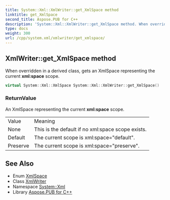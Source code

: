 ```yaml
---
title: System::Xml::XmlWriter::get_XmlSpace method
linktitle: get_XmlSpace
second_title: Aspose.PUB for C++
description: 'System::Xml::XmlWriter::get_XmlSpace method. When overridden in a derived class, gets an XmlSpace representing the current xml:space scope in C++.'
type: docs
weight: 300
url: /cpp/system.xml/xmlwriter/get_xmlspace/
---
```

## XmlWriter::get_XmlSpace method


When overridden in a derived class, gets an XmlSpace representing the current **xml:space** scope.

```cpp
virtual System::Xml::XmlSpace System::Xml::XmlWriter::get_XmlSpace()
```


### ReturnValue

An XmlSpace representing the current **xml:space** scope.

|||
|-|-|
|Value |Meaning |
|None|This is the default if no xml:space scope exists. |
|Default|The current scope is xml:space="default". |
|Preserve|The current scope is xml:space="preserve". |

## See Also

* Enum [XmlSpace](../../xmlspace/)
* Class [XmlWriter](../)
* Namespace [System::Xml](../../)
* Library [Aspose.PUB for C++](../../../)
